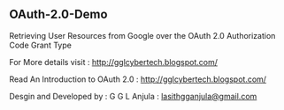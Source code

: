 ## OAuth-2.0-Demo
Retrieving User Resources from Google over the OAuth 2.0 Authorization Code Grant Type

For More details visit : http://gglcybertech.blogspot.com/

Read An Introduction to OAuth 2.0 : http://gglcybertech.blogspot.com/

Desgin and Developed by : G G L Anjula : lasithgganjula@gmail.com


